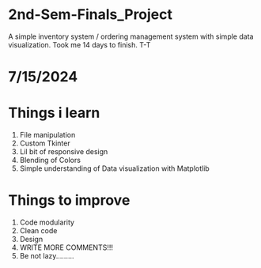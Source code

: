 # 2nd-Sem-Finals_Project
A simple inventory system / ordering management system
with simple data visualization. Took me 14 days to finish. T-T


# 7/15/2024

# Things i learn
1. File manipulation
2. Custom Tkinter
3. Lil bit of responsive design
4. Blending of Colors
5. Simple understanding of Data visualization with Matplotlib

# Things to improve
1. Code modularity
2. Clean code
3. Design
4. WRITE MORE COMMENTS!!!
5. Be not lazy.........
   
